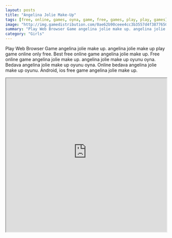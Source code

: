 ```yaml
---
layout: posts
title: "Angelina Jolie Make-Up"
tags: [free, online, games, oyna, game, free, games, play, play, games]
image: "http://img.gamedistribution.com/0ae62b90ceee4cc3b3557d4f38776501.jpg"
summary: "Play Web Browser Game angelina jolie make up. angelina jolie make up play game online only free. Best free online game angelina jolie make up. Free online game angelina jolie make up. angelina jolie make up oyunu oyna. Bedava angelina jolie make up oyunu oyna. Online bedava angelina jolie make up oyunu. Android, ios free game angelina jolie make up."
category: "Girls"
---
```


Play Web Browser Game angelina jolie make up. angelina jolie make up play game online only free. Best free online game angelina jolie make up. Free online game angelina jolie make up. angelina jolie make up oyunu oyna. Bedava angelina jolie make up oyunu oyna. Online bedava angelina jolie make up oyunu. Android, ios free game angelina jolie make up.

<iframe width="100%" height="480px;" src="http://flash.gamedistribution.com?game=0ae62b90ceee4cc3b3557d4f38776501"></iframe>